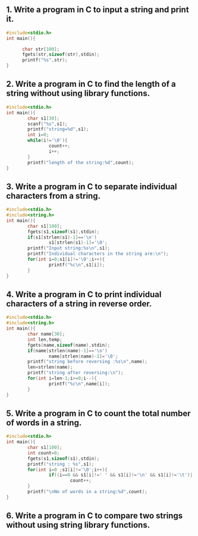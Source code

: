## 1. Write a program in C to input a string and print it.
```c
#include<stdio.h>
int main(){

      char str[100];
      fgets(str,sizeof(str),stdin);
      printf("%s",str);
}
```
## 2. Write a program in C to find the length of a string without using library functions.
```c
#include<stdio.h>
int main(){
        char s1[30];
        scanf("%s",s1);
        printf("string=%d",s1);
        int i=0;
        while(i!='\0'){
                count++;
                i++;
        }
        printf("length of the string:%d",count);
}
```
## 3. Write a program in C to separate individual characters from a string.
```c
#include<stdio.h>
#include<string.h>
int main(){
        char s1[100];
        fgets(s1,sizeof(s1),stdin);
        if(s1[strlen(s1)-1]=='\n')
                s1[strlen(s1)-1]='\0';
        printf("Input string:%s\n",s1);
        printf("Individual characters in the string are:\n");
        for(int i=0;s1[i]!='\0';i++){
                printf("%c\n",s1[i]);
        }
}
```
## 4. Write a program in C to print individual characters of a string in reverse order.
```c
#include<stdio.h>
#include<string.h>
int main(){
        char name[30];
        int len,temp;
        fgets(name,sizeof(name),stdin);
        if(name[strlen(name)-1]=='\n')
                name[strlen(name)-1]='\0';
        printf("string before reversing :%s\n",name);
        len=strlen(name);
        printf("string after reversing:\n");
        for(int i=len-1;i>=0;i--){
                printf("%c\n",name[i]);
        }
}
```
## 5. Write a program in C to count the total number of words in a string.
```c
#include<stdio.h>
int main(){
        char s1[100];
        int count=0;
        fgets(s1,sizeof(s1),stdin);
        printf("string : %s",s1);
        for(int i=0 ;s1[i]!='\0';i++){
                if((i==0 && s1[i]!=' ' && s1[i]!='\n' && s1[i]!='\t')||(s1[i]!=' ' && s1[i]!='\n' && s1[i]!='\t' && (s1[i-1]==' '||s1[i-1]=='\n' ||s1[i-1]=='\t')))
                        count++;
        }
        printf("\nNo of words in a string:%d",count);
}
```
## 6. Write a program in C to compare two strings without using string library functions.




